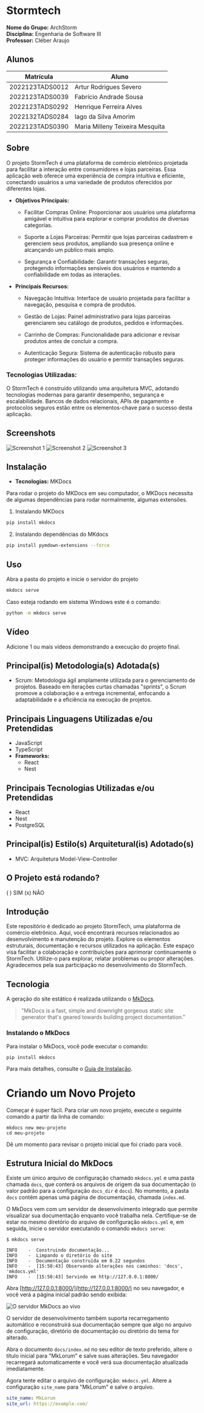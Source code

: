 # Stormtech
**Nome do Grupo:** ArchStorm <br/>
**Disciplina:** Engenharia de Software III <br/>
**Professor:** Cléber Araujo


## Alunos
| Matrícula   | Aluno             |
|-------------|-------------------|
| 2022123TADS0012   | Artur Rodrigues Severo  |
| 2022123TADS0039   | Fabrício Andrade Sousa  |
| 2022123TADS0292   | Henrique Ferreira Alves |
| 2022132TADS0284   | Iago da Silva Amorim    |
| 2022123TADS0390   | Maria Milleny Teixeira Mesquita |

## Sobre
O projeto StormTech é uma plataforma de comércio eletrônico projetada para facilitar a interação entre consumidores e lojas parceiras. Essa aplicação web oferece uma experiência de compra intuitiva e eficiente, conectando usuários a uma variedade de produtos oferecidos por diferentes lojas.

- **Objetivos Principais:**
    - Facilitar Compras Online: Proporcionar aos usuários uma plataforma amigável e intuitiva para explorar e comprar produtos de diversas categorias.

    - Suporte a Lojas Parceiras: Permitir que lojas parceiras cadastrem e gerenciem seus produtos, ampliando sua presença online e alcançando um público mais amplo.

    - Segurança e Confiabilidade: Garantir transações seguras, protegendo informações sensíveis dos usuários e mantendo a confiabilidade em todas as interações.

- **Principais Recursos:**
    - Navegação Intuitiva: Interface de usuário projetada para facilitar a navegação, pesquisa e compra de produtos.

    - Gestão de Lojas: Painel administrativo para lojas parceiras gerenciarem seu catálogo de produtos, pedidos e informações.

    - Carrinho de Compras: Funcionalidade para adicionar e revisar produtos antes de concluir a compra.

    - Autenticação Segura: Sistema de autenticação robusto para proteger informações do usuário e permitir transações seguras.

### Tecnologias Utilizadas:
O StormTech é construído utilizando uma arquitetura MVC, adotando tecnologias modernas para garantir desempenho, segurança e escalabilidade. Bancos de dados relacionais, APIs de pagamento e protocolos seguros estão entre os elementos-chave para o sucesso desta aplicação.

## Screenshots
![Screenshot 1](URL_da_Imagem_1)
![Screenshot 2](URL_da_Imagem_2)
![Screenshot 3](URL_da_Imagem_3)

## Instalação
- **Tecnologias:** MKDocs

Para rodar o projeto do MKDocs em seu computador, o MKDocs necessita de algumas dependências para rodar normalmente, algumas extensões.

 1. Instalando MKDocs
```bash
pip install mkdocs
```

2. Instalando dependências do MKdocs
```bash
pip install pymdown-extensions --force
```


## Uso
Abra a pasta do projeto e inicie o servidor do projeto
```bash
mkdocs serve
```
Caso esteja rodando em sistema Windows este é o comando:
```bash
python -m mkdocs serve
```



## Vídeo
Adicione 1 ou mais vídeos demonstrando a execução do projeto final.

## Principal(is) Metodologia(s) Adotada(s)
- Scrum: Metodologia ágil amplamente utilizada para o gerenciamento de projetos. Baseado em iterações curtas chamadas "sprints", o Scrum promove a colaboração e a entrega incremental, enfocando a adaptabilidade e a eficiência na execução de projetos.

## Principais Linguagens Utilizadas e/ou Pretendidas
- JavaScript
- TypeScript
- **Frameworks:**
    - React
    - Nest

## Principais Tecnologias Utilizadas e/ou Pretendidas
- React
- Nest
- PostgreSQL

## Principal(is) Estilo(s) Arquitetural(is) Adotado(s)
- MVC: Arquitetura Model-View-Controller

## O Projeto está rodando?
( ) SIM (x) NÃO


## Introdução

Este repositório é dedicado ao projeto StormTech, uma plataforma de comércio eletrônico. Aqui, você encontrará recursos relacionados ao desenvolvimento e manutenção do projeto. Explore os elementos estruturais, documentação e recursos utilizados na aplicação. Este espaço visa facilitar a colaboração e contribuições para aprimorar continuamente o StormTech. Utilize-o para explorar, relatar problemas ou propor alterações. Agradecemos pela sua participação no desenvolvimento do StormTech.

## Tecnologia

A geração do site estático é realizada utilizando o [MkDocs](https://www.mkdocs.org/).

> "MkDocs is a fast, simple and downright gorgeous static site generator that's geared towards building project documentation."

### Instalando o MkDocs

Para instalar o MkDocs, você pode executar o comando:

```shell
pip install mkdocs
```

Para mais detalhes, consulte o [Guia de Instalação](#).

# Criando um Novo Projeto

Começar é super fácil. Para criar um novo projeto, execute o seguinte comando a partir da linha de comando:

```shell
mkdocs new meu-projeto
cd meu-projeto
```

Dê um momento para revisar o projeto inicial que foi criado para você.

## Estrutura Inicial do MkDocs

Existe um único arquivo de configuração chamado `mkdocs.yml` e uma pasta chamada `docs`, que conterá os arquivos de origem da sua documentação (o valor padrão para a configuração `docs_dir` é `docs`). No momento, a pasta `docs` contém apenas uma página de documentação, chamada `index.md`.

O MkDocs vem com um servidor de desenvolvimento integrado que permite visualizar sua documentação enquanto você trabalha nela. Certifique-se de estar no mesmo diretório do arquivo de configuração `mkdocs.yml` e, em seguida, inicie o servidor executando o comando `mkdocs serve`:

```shell
$ mkdocs serve
```

```shell
INFO    -  Construindo documentação...
INFO    -  Limpando o diretório do site
INFO    -  Documentação construída em 0.22 segundos
INFO    -  [15:50:43] Observando alterações nos caminhos: 'docs', 'mkdocs.yml'
INFO    -  [15:50:43] Servindo em http://127.0.0.1:8000/
```

Abra [http://127.0.0.1:8000/](http://127.0.0.1:8000/) no seu navegador, e você verá a página inicial padrão sendo exibida:

![O servidor MkDocs ao vivo](http://127.0.0.1:8000/)

O servidor de desenvolvimento também suporta recarregamento automático e reconstruirá sua documentação sempre que algo no arquivo de configuração, diretório de documentação ou diretório do tema for alterado.

Abra o documento `docs/index.md` no seu editor de texto preferido, altere o título inicial para "MkLorum" e salve suas alterações. Seu navegador recarregará automaticamente e você verá sua documentação atualizada imediatamente.

Agora tente editar o arquivo de configuração: `mkdocs.yml`. Altere a configuração `site_name` para "MkLorum" e salve o arquivo.

```yaml
site_name: MkLorum
site_url: https://example.com/
```
